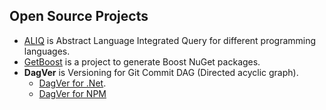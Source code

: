 ## Open Source Projects

- [ALIQ](https://github.com/sergey-shandar/aliq) is Abstract Language Integrated Query for different programming languages.
- [GetBoost](https://github.com/sergey-shandar/getboost/blob/master/readme.md) is a project to generate Boost NuGet packages.
- **DagVer** is Versioning for Git Commit DAG (Directed acyclic graph).
  - [DagVer for .Net](https://github.com/sergey-shandar/dagver-nuget).
  - [DagVer for NPM](https://github.com/sergey-shandar/dagver)
